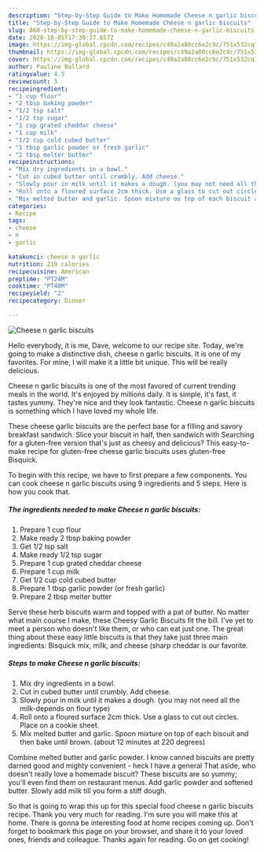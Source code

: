 ```yaml
---
description: "Step-by-Step Guide to Make Homemade Cheese n garlic biscuits"
title: "Step-by-Step Guide to Make Homemade Cheese n garlic biscuits"
slug: 860-step-by-step-guide-to-make-homemade-cheese-n-garlic-biscuits
date: 2020-10-05T17:39:27.657Z
image: https://img-global.cpcdn.com/recipes/c49a2a80cc6e2c9c/751x532cq70/cheese-n-garlic-biscuits-recipe-main-photo.jpg
thumbnail: https://img-global.cpcdn.com/recipes/c49a2a80cc6e2c9c/751x532cq70/cheese-n-garlic-biscuits-recipe-main-photo.jpg
cover: https://img-global.cpcdn.com/recipes/c49a2a80cc6e2c9c/751x532cq70/cheese-n-garlic-biscuits-recipe-main-photo.jpg
author: Pauline Ballard
ratingvalue: 4.5
reviewcount: 3
recipeingredient:
- "1 cup flour"
- "2 tbsp baking powder"
- "1/2 tsp salt"
- "1/2 tsp sugar"
- "1 cup grated cheddar cheese"
- "1 cup milk"
- "1/2 cup cold cubed butter"
- "1 tbsp garlic powder or fresh garlic"
- "2 tbsp melter butter"
recipeinstructions:
- "Mix dry ingredients in a bowl."
- "Cut in cubed butter until crumbly. Add cheese."
- "Slowly pour in milk until it makes a dough. (you may not need all the milk-depends on flour type)"
- "Roll onto a floured surface 2cm thick. Use a glass to cut out circles. Place on a cookie sheet."
- "Mix melted butter and garlic. Spoon mixture on top of each biscuit and then bake until brown. (about 12 minutes at 220 degrees)"
categories:
- Recipe
tags:
- cheese
- n
- garlic

katakunci: cheese n garlic 
nutrition: 219 calories
recipecuisine: American
preptime: "PT24M"
cooktime: "PT40M"
recipeyield: "2"
recipecategory: Dinner

---
```



![Cheese n garlic biscuits](https://img-global.cpcdn.com/recipes/c49a2a80cc6e2c9c/751x532cq70/cheese-n-garlic-biscuits-recipe-main-photo.jpg)

Hello everybody, it is me, Dave, welcome to our recipe site. Today, we're going to make a distinctive dish, cheese n garlic biscuits. It is one of my favorites. For mine, I will make it a little bit unique. This will be really delicious.

Cheese n garlic biscuits is one of the most favored of current trending meals in the world. It's enjoyed by millions daily. It is simple, it's fast, it tastes yummy. They're nice and they look fantastic. Cheese n garlic biscuits is something which I have loved my whole life.

These cheese garlic biscuits are the perfect base for a filling and savory breakfast sandwich. Slice your biscuit in half, then sandwich with Searching for a gluten-free version that&#39;s just as cheesy and delicious? This easy-to-make recipe for gluten-free cheese garlic biscuits uses gluten-free Bisquick.


To begin with this recipe, we have to first prepare a few components. You can cook cheese n garlic biscuits using 9 ingredients and 5 steps. Here is how you cook that.

<!--inarticleads1-->

##### The ingredients needed to make Cheese n garlic biscuits:

1. Prepare 1 cup flour
1. Make ready 2 tbsp baking powder
1. Get 1/2 tsp salt
1. Make ready 1/2 tsp sugar
1. Prepare 1 cup grated cheddar cheese
1. Prepare 1 cup milk
1. Get 1/2 cup cold cubed butter
1. Prepare 1 tbsp garlic powder (or fresh garlic)
1. Prepare 2 tbsp melter butter


Serve these herb biscuits warm and topped with a pat of butter. No matter what main course I make, these Cheesy Garlic Biscuits fit the bill. I&#39;ve yet to meet a person who doesn&#39;t like them, or who can eat just one. The great thing about these easy little biscuits is that they take just three main ingredients: Bisquick mix, milk, and cheese (sharp cheddar is our favorite. 

<!--inarticleads2-->

##### Steps to make Cheese n garlic biscuits:

1. Mix dry ingredients in a bowl.
1. Cut in cubed butter until crumbly. Add cheese.
1. Slowly pour in milk until it makes a dough. (you may not need all the milk-depends on flour type)
1. Roll onto a floured surface 2cm thick. Use a glass to cut out circles. Place on a cookie sheet.
1. Mix melted butter and garlic. Spoon mixture on top of each biscuit and then bake until brown. (about 12 minutes at 220 degrees)


Combine melted butter and garlic powder. I know canned biscuits are pretty darned good and mighty convenient - heck I have a general That aside, who doesn&#39;t really love a homemade biscuit? These biscuits are so yummy; you&#39;ll even find them on restaurant menus. Add garlic powder and softened butter. Slowly add milk till you form a stiff dough. 

So that is going to wrap this up for this special food cheese n garlic biscuits recipe. Thank you very much for reading. I'm sure you will make this at home. There is gonna be interesting food at home recipes coming up. Don't forget to bookmark this page on your browser, and share it to your loved ones, friends and colleague. Thanks again for reading. Go on get cooking!
